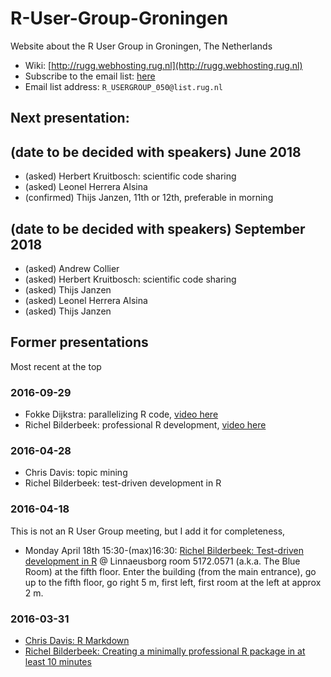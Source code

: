 # R-User-Group-Groningen

Website about the R User Group in Groningen, The Netherlands

 * Wiki: [http://rugg.webhosting.rug.nl](http://rugg.webhosting.rug.nl)
 * Subscribe to the email list: [here](http://list.rug.nl/cgi-bin/wa?SUBED1=R_USERGROUP_050&A=1)
 * Email list address: `R_USERGROUP_050@list.rug.nl`

## Next presentation: 

## (date to be decided with speakers) June 2018

 * (asked) Herbert Kruitbosch: scientific code sharing
 * (asked) Leonel Herrera Alsina
 * (confirmed) Thijs Janzen, 11th or 12th, preferable in morning

## (date to be decided with speakers) September 2018

 * (asked) Andrew Collier
 * (asked) Herbert Kruitbosch: scientific code sharing
 * (asked) Thijs Janzen
 * (asked) Leonel Herrera Alsina
 * (asked) Thijs Janzen

## Former presentations

Most recent at the top


### 2016-09-29 

 * Fokke Dijkstra: parallelizing R code, [video here](http://streaming3.service.rug.nl/p2gplayer/Player.aspx?id=vPZEX)
 * Richel Bilderbeek: professional R development, [video here](http://streaming3.service.rug.nl/p2gplayer/Player.aspx?id=c9GNy2)

### 2016-04-28

 * Chris Davis: topic mining
 * Richel Bilderbeek: test-driven development in R

### 2016-04-18

This is not an R User Group meeting, but I add it for completeness,

 * Monday April 18th 15:30-(max)16:30: [Richel Bilderbeek: Test-driven development in R](TestDrivenDevelopment.pdf) @ Linnaeusborg room 5172.0571 (a.k.a. The Blue Room) at the fifth floor. Enter the building (from the main entrance), go up to the fifth floor, go right 5 m, first left, first room at the left at approx 2 m.

### 2016-03-31

 * [Chris Davis: R Markdown](https://github.com/richelbilderbeek/R-User-Group-Groningen/raw/master/ChrisDavis_31Mar2016_RMarkdown.pdf)
 * [Richel Bilderbeek: Creating a minimally professional R package in at least 10 minutes](20160331_Richel_Bilderbeek_Creating_a_minimally_professional_R_package_in_at_least_10_minutes.md)
